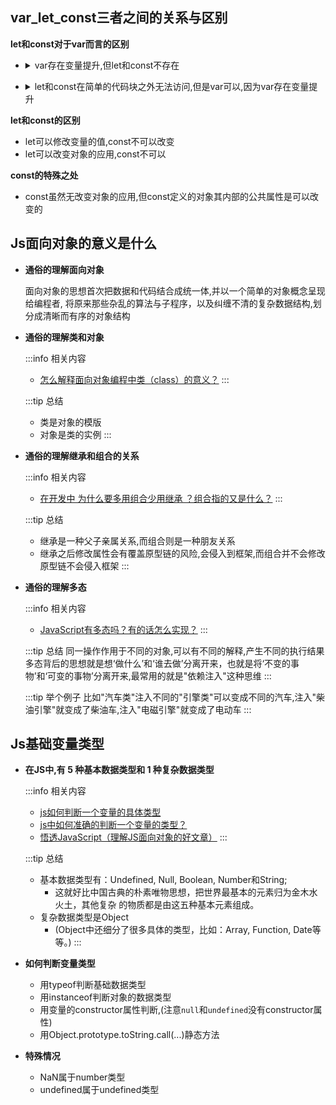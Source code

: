 
<!-- 01 -->
## var_let_const三者之间的关系与区别

**let和const对于var而言的区别**

- <details>
  <summary>var存在变量提升,但let和const不存在</summary>
  块结构的概念:任何一对花括号 {} 中的语句集都属于一个块,函数,if_eles,try_catch,switch_case,循环,和{}都属于块级结构图

  ```javascript 
    {
      var a_var1 = 0;
      let a_let = 1;
    }
    console.log("a_var1", a_var1); // a_var1 0
    console.log("a_let", a_let); // ReferenceError: a_let is not defined
  ```

  ```javascript 
    {
      var a_var2 = 0;
      let a_const = 3;
    }
    console.log("a_var2", a_var2); // a_var2 0
    console.log("a_const", a_const); // ReferenceError: a_const is not defined
  ```

  ```javascript 
    for (var i2 = 0; i2 <= 10; i2++) {

    };
    console.log("var定义的i2", i2);// var定义的i2 11
    for (let i1 = 0; i1 <= 10; i1++) {

    };
    console.log("let定义的i1", i1);// ReferenceError: i1 is not defined
  ```
</details>

- <details>
  <summary>let和const在简单的代码块之外无法访问,但是var可以,因为var存在变量提升</summary>
  
  指变量在声明之前就可以赋值

  ```javascript
    // var可以先赋值后定义;存在变量提升
    a = 3;
    var a;
  ```

  ```javascript
    // let不可以先赋值后定义,不存在变量提升
    b = 3;
    let b;
    // Error:Uncaught ReferenceError: Cannot access 'b' before initialization
  ```

  ```javascript 
    // const不可以先赋值后定义,不存在变量提升
    c = 3;
    const c;
    // Error:Uncaught SyntaxError: Missing initializer in const declaration
  ```
</details>

**let和const的区别**

- let可以修改变量的值,const不可以改变
- let可以改变对象的应用,const不可以

**const的特殊之处**

- const虽然无改变对象的应用,但const定义的对象其内部的公共属性是可以改变的

<!-- 02 -->
## Js面向对象的意义是什么

- **通俗的理解面向对象**

  面向对象的思想首次把数据和代码结合成统一体,并以一个简单的对象概念呈现给编程者,
  将原来那些杂乱的算法与子程序，以及纠缠不清的复杂数据结构,划分成清晰而有序的对象结构

- **通俗的理解类和对象**

  :::info 相关内容
  - [怎么解释面向对象编程中类（class）的意义？](https://www.zhihu.com/question/21006207/answer/19162819)
  :::

  :::tip 总结
  - 类是对象的模版
  - 对象是类的实例
  :::

- **通俗的理解继承和组合的关系**

  :::info 相关内容
  - [在开发中 为什么要多用组合少用继承 ？组合指的又是什么？](https://www.zhihu.com/question/49008835/answer/344977572)
  :::

  :::tip 总结
  - 继承是一种父子亲属关系,而组合则是一种朋友关系
  - 继承之后修改属性会有覆盖原型链的风险,会侵入到框架,而组合并不会修改原型链不会侵入框架
  :::

- **通俗的理解多态**

  :::info 相关内容
  - [JavaScript有多态吗？有的话怎么实现？](https://www.zhihu.com/question/33596850/answer/56960247)
  :::

  :::tip 总结
  同一操作作用于不同的对象,可以有不同的解释,产生不同的执行结果  
  多态背后的思想就是想‘做什么’和‘谁去做’分离开来，也就是将‘不变的事物’和‘可变的事物’分离开来,最常用的就是"依赖注入"这种思维
  :::

  :::tip 举个例子
  比如"汽车类"注入不同的"引擎类"可以变成不同的汽车,注入"柴油引擎"就变成了柴油车,注入"电磁引擎"就变成了电动车
  :::


<!-- 03 -->
## Js基础变量类型

- **在JS中,有 5 种基本数据类型和 1 种复杂数据类型**

  :::info 相关内容
  - [js如何判断一个变量的具体类型](https://blog.csdn.net/qq_44369304/article/details/120473311)
  - [js中如何准确的判断一个变量的类型？](https://www.cnblogs.com/zhujieblog/articles/12921676.html)
  - [悟透JavaScript（理解JS面向对象的好文章）](https://www.cnblogs.com/zhangshiwen/p/3627085.html)
  :::

  :::tip 总结
  - 基本数据类型有：Undefined, Null, Boolean, Number和String;
    - 这就好比中国古典的朴素唯物思想，把世界最基本的元素归为金木水火土，其他复杂 的物质都是由这五种基本元素组成。
  - 复杂数据类型是Object
    - (Object中还细分了很多具体的类型，比如：Array, Function, Date等等。)
  :::

- **如何判断变量类型**

  - 用typeof判断基础数据类型
  - 用instanceof判断对象的数据类型
  - 用变量的constructor属性判断,(注意`null`和`undefined`没有constructor属性)
  - 用Object.prototype.toString.call(...)静态方法

- **特殊情况**

  - NaN属于number类型
  - undefined属于undefined类型

